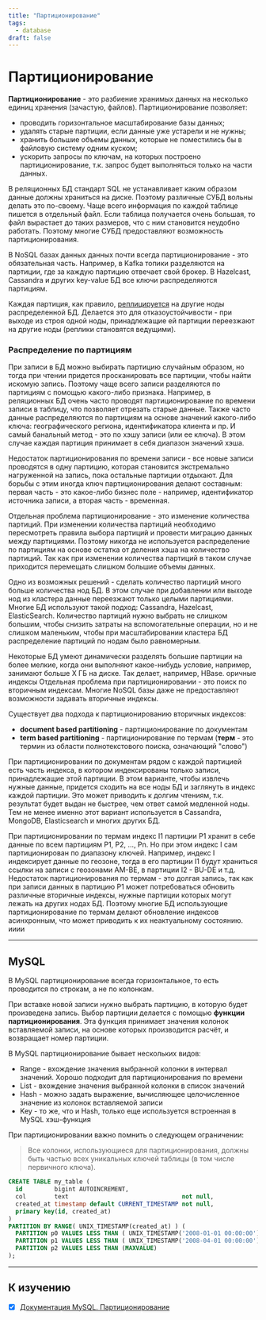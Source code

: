 ```yaml
---
title: "Партиционирование"
tags:
  - database
draft: false
---
```


# Партиционирование

__Партиционирование__ - это разбиение хранимых данных на несколько единиц хранения (зачастую, файлов).
Партиционирование позволяет:
- проводить горизонтальное масштабирование базы данных;
- удалять старые партиции, если данные уже устарели и не нужны;
- хранить большие объемы данных, которые не поместились бы в файловую систему одним куском;
- ускорить запросы по ключам, на которых построено партиционирование, т.к. запрос будет выполняться только на части данных.

В реляционных БД стандарт SQL не устанавливает каким образом данные должны храниться на диске.
Поэтому различные СУБД вольны делать это по-своему.
Чаще всего информация по каждой таблице пишется в отдельный файл.
Если таблица получается очень большая, то файл вырастает до таких размеров, что с ним становится неудобно работать.
Поэтому многие СУБД предоставляют возможность партиционирования.

В NoSQL базах данных данных почти всегда партиционирование - это обязательная часть.
Например, в Kafka топики разделяются на партиции, где за каждую партицию отвечает свой брокер.
В Hazelcast, Cassandra и других key-value БД все ключи распределяются партициям.

Каждая партиция, как правило, [реплицируется](./replication.md) на другие ноды распределенной БД.
Делается это для отказоустойчивости - при выходе из строя одной ноды, принадлежащие ей партиции переезжают на другие ноды (реплики становятся ведущими).


### Распределение по партициям
При записи в БД можно выбирать партицию случайным образом, но тогда при чтении придется просканировать все партиции, чтобы найти искомую запись.
Поэтому чаще всего записи разделяются по партициям с помощью какого-либо признака.
Например, в реляционных БД очень часто проводят партиционирование по времени записи в таблицу, что позволяет отрезать старые данные.
Также часто данные распределяются по партициям на основе значений какого-либо ключа: географического региона, идентификатора клиента и пр.
И самый банальный метод - это по хэшу записи (или ее ключа). 
В этом случае каждая партиция принимает в себя диапазон значений хэша.

Недостаток партиционирования по времени записи - все новые записи проводятся в одну партицию, которая становится экстремально нагруженной на запись, пока остальные партиции отдыхают.
Для борьбы с этим иногда ключ партиционирования делают составным: первая часть - это какое-либо бизнес поле - например, идентификатор источника записи, а вторая часть - временная.

Отдельная проблема партиционирование - это изменение количества партиций.
При изменении количества партиций необходимо пересмотреть правила выбора партиций и провести миграцию данных между партициями.
Поэтому никогда не используется распределение по партициям на основе остатка от деления хэша на количество партиций. 
Так как при изменении количества партиций в таком случае приходится перемещать слишком большие объемы данных.

Одно из возможных решений - сделать количество партиций много больше количества нод БД. 
В этом случае при добавлении или выходе нод из кластера данные переезжают только целыми партициями.
Многие БД используют такой подход: Cassandra, Hazelcast, ElasticSearch.
Количество партиций нужно выбрать не слишком большим, чтобы снизить затраты на вспомогательные операции, но и не слишком маленьким, чтобы при масштабировании кластера БД распределение партиций по нодам было равномерным.

Некоторые БД умеют динамически разделять большие партиции на более мелкие, когда они выполняют какое-нибудь условие, например, занимают больше X ГБ на диске.
Так делает, например, HBase. оричные индексы
Отдельная проблема при партиционировании - это поиск по вторичным индексам.
Многие NoSQL базы даже не предоставляют возможности задавать вторичные индексы.

Существует два подхода к партиционированию вторичных индексов:
- __document based partitioning__ - партиционирование по документам
- __term based partitioning__ - партиционирование по термам (__терм__ - это термин из области полнотекстового поиска, означающий "слово")

При партиционировании по документам рядом с каждой партицией есть часть индекса, в котором индексированы только записи, принадлежащие этой партиции.
В этом варианте, чтобы извлечь нужные данные, придется сходить на все ноды БД и заглянуть в индекс каждой партиции.
Это может приводить к долгим чтениям, т.к. результат будет выдан не быстрее, чем ответ самой медленной ноды.
Тем не менее именно этот вариант используется в Cassandra, MongoDB, Elasticsearch и многих других БД.

При партиционировании по термам индекс I1 партиции P1 хранит в себе данные по всем партициям P1, P2, ..., Pn. 
Но при этом индекс I сам партиционирован по диапазону ключей.
Например, индекс I индексирует данные по геозоне, тогда в его партиции I1 будут храниться ссылки на записи с геозонами AM-BE, в партиции I2 - BU-DE и т.д.
Недостаток партиционирования по термам - это долгая запись, так как при записи данных в партицию P1 может потребоваться обновить различные вторичные индексы, нужные партиции которых могут лежать на других нодах БД.
Поэтому многие БД использующие партиционирование по термам делают обновление индексов асинхронным, что может приводить к их неактуальному состоянию.                    ииии 

---
## MySQL
В MySQL партиционирование всегда горизонтальное, то есть проводится по строкам, а не по колонкам.

При вставке новой записи нужно выбрать партицию, в которую будет произведена запись.
Выбор партиции делается с помощью __функции партиционирования__.
Эта функция принимает значения колонок вставляемой записи, на основе которых производится расчёт, и возвращает номер партиции.

В MySQL партиционирование бывает нескольких видов:
- Range - вхождение значения выбранной колонки в интервал значений. Хорошо подходит для партиционирования по времени
- List - вхождение значения выбранной колонки в список значений
- Hash - можно задать выражение, вычисляющее целочисленное значение из колонок вставляемой записи
- Key - то же, что и Hash, только еще используется встроенная в MySQL хэш-функция

При партиционировании важно помнить о следующем ограничении:
> Все колонки, использующиеся для партиционирования, должны быть частью всех уникальных ключей таблицы (в том числе первичного ключа).

```sql
CREATE TABLE my_table (
  id         bigint AUTOINCREMENT, 
  col        text                                not null, 
  created_at timestamp default CURRENT_TIMESTAMP not null,
  primary key(id, created_at)
)
PARTITION BY RANGE( UNIX_TIMESTAMP(created_at) ) (
  PARTITION p0 VALUES LESS THAN ( UNIX_TIMESTAMP('2008-01-01 00:00:00') ),
  PARTITION p1 VALUES LESS THAN ( UNIX_TIMESTAMP('2008-04-01 00:00:00') ),
  PARTITION p2 VALUES LESS THAN (MAXVALUE)
);
```

---
## К изучению
- [X] [Документация MySQL. Партиционирование](https://dev.mysql.com/doc/refman/5.7/en/partitioning.html)
